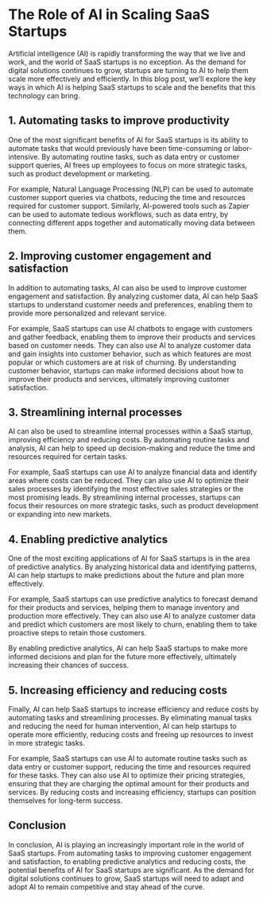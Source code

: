 # The Role of AI in Scaling SaaS Startups

Artificial intelligence (AI) is rapidly transforming the way that we live and work, and the world of SaaS startups is no exception. As the demand for digital solutions continues to grow, startups are turning to AI to help them scale more effectively and efficiently. In this blog post, we’ll explore the key ways in which AI is helping SaaS startups to scale and the benefits that this technology can bring.

## 1. Automating tasks to improve productivity

One of the most significant benefits of AI for SaaS startups is its ability to automate tasks that would previously have been time-consuming or labor-intensive. By automating routine tasks, such as data entry or customer support queries, AI frees up employees to focus on more strategic tasks, such as product development or marketing.

For example, Natural Language Processing (NLP) can be used to automate customer support queries via chatbots, reducing the time and resources required for customer support. Similarly, AI-powered tools such as Zapier can be used to automate tedious workflows, such as data entry, by connecting different apps together and automatically moving data between them.

## 2. Improving customer engagement and satisfaction

In addition to automating tasks, AI can also be used to improve customer engagement and satisfaction. By analyzing customer data, AI can help SaaS startups to understand customer needs and preferences, enabling them to provide more personalized and relevant service.

For example, SaaS startups can use AI chatbots to engage with customers and gather feedback, enabling them to improve their products and services based on customer needs. They can also use AI to analyze customer data and gain insights into customer behavior, such as which features are most popular or which customers are at risk of churning. By understanding customer behavior, startups can make informed decisions about how to improve their products and services, ultimately improving customer satisfaction.

## 3. Streamlining internal processes

AI can also be used to streamline internal processes within a SaaS startup, improving efficiency and reducing costs. By automating routine tasks and analysis, AI can help to speed up decision-making and reduce the time and resources required for certain tasks.

For example, SaaS startups can use AI to analyze financial data and identify areas where costs can be reduced. They can also use AI to optimize their sales processes by identifying the most effective sales strategies or the most promising leads. By streamlining internal processes, startups can focus their resources on more strategic tasks, such as product development or expanding into new markets.

## 4. Enabling predictive analytics

One of the most exciting applications of AI for SaaS startups is in the area of predictive analytics. By analyzing historical data and identifying patterns, AI can help startups to make predictions about the future and plan more effectively.

For example, SaaS startups can use predictive analytics to forecast demand for their products and services, helping them to manage inventory and production more effectively. They can also use AI to analyze customer data and predict which customers are most likely to churn, enabling them to take proactive steps to retain those customers.

By enabling predictive analytics, AI can help SaaS startups to make more informed decisions and plan for the future more effectively, ultimately increasing their chances of success.

## 5. Increasing efficiency and reducing costs

Finally, AI can help SaaS startups to increase efficiency and reduce costs by automating tasks and streamlining processes. By eliminating manual tasks and reducing the need for human intervention, AI can help startups to operate more efficiently, reducing costs and freeing up resources to invest in more strategic tasks.

For example, SaaS startups can use AI to automate routine tasks such as data entry or customer support, reducing the time and resources required for these tasks. They can also use AI to optimize their pricing strategies, ensuring that they are charging the optimal amount for their products and services. By reducing costs and increasing efficiency, startups can position themselves for long-term success.

## Conclusion

In conclusion, AI is playing an increasingly important role in the world of SaaS startups. From automating tasks to improving customer engagement and satisfaction, to enabling predictive analytics and reducing costs, the potential benefits of AI for SaaS startups are significant. As the demand for digital solutions continues to grow, SaaS startups will need to adapt and adopt AI to remain competitive and stay ahead of the curve.